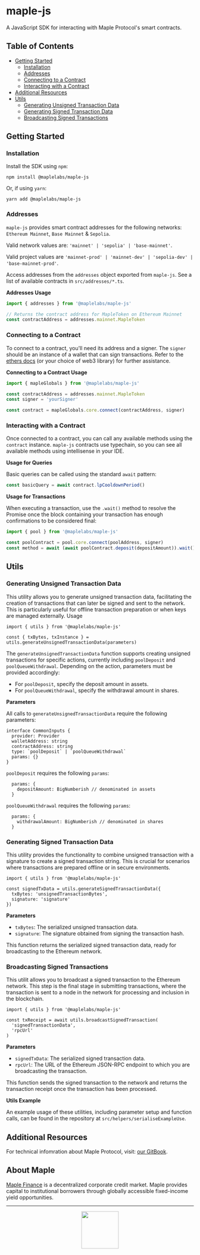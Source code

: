 # maple-js

A JavaScript SDK for interacting with Maple Protocol's smart contracts.

## Table of Contents

- [Getting Started](#getting-started)
  - [Installation](#installation)
  - [Addresses](#addresses)
  - [Connecting to a Contract](#connecting-to-a-contract)
  - [Interacting with a Contract](#interacting-with-a-contract)
- [Additional Resources](#additional-resources)
- [Utils](#utils)
  - [Generating Unsigned Transaction Data](#generating-unsigned-transaction-data)
  - [Generating Signed Transaction Data](#generating-signed-transaction-data)
  - [Broadcasting Signed Transactions](#broadcasting-signed-transactions)

## Getting Started

### Installation

Install the SDK using `npm`:

```
npm install @maplelabs/maple-js
```

Or, if using `yarn`:

```
yarn add @maplelabs/maple-js
```

### Addresses

`maple-js` provides smart contract addresses for the following networks: `Ethereum Mainnet`, `Base Mainnet` & `Sepolia`.

Valid network values are: `'mainnet' | 'sepolia' | 'base-mainnet'`.

Valid project values are `'mainnet-prod' | 'mainnet-dev' | 'sepolia-dev' | 'base-mainnet-prod'`.

Access addresses from the `addresses` object exported from `maple-js`. See a list of available contracts in `src/addresses/*.ts`.

**Addresses Usage**

```js
import { addresses } from '@maplelabs/maple-js'

// Returns the contract address for MapleToken on Ethereum Mainnet
const contractAddress = addresses.mainnet.MapleToken
```

### Connecting to a Contract

To connect to a contract, you'll need its address and a signer. The `signer` should be an instance of a wallet that can sign transactions. Refer to the [ethers docs](https://docs.ethers.io/v5/) (or your choice of web3 library) for further assistance.

**Connecting to a Contract Usage**

```js
import { mapleGlobals } from '@maplelabs/maple-js'

const contractAddress = addresses.mainnet.MapleToken
const signer = 'yourSigner'

const contract = mapleGlobals.core.connect(contractAddress, signer)
```

### Interacting with a Contract

Once connected to a contract, you can call any available methods using the `contract` instance. `maple-js` contracts use typechain, so you can see all available methods using intellisense in your IDE.

**Usage for Queries**

Basic queries can be called using the standard `await` pattern:

```js
const basicQuery = await contract.lpCooldownPeriod()
```

**Usage for Transactions**

When executing a transaction, use the `.wait()` method to resolve the Promise once the block containing your transaction has enough confirmations to be considered final:

```js
import { pool } from '@maplelabs/maple-js'

const poolContract = pool.core.connect(poolAddress, signer)
const method = await (await poolContract.deposit(depositAmount)).wait()
```

## Utils

### Generating Unsigned Transaction Data

This utility allows you to generate unsigned transaction data, facilitating the creation of transactions that can later be signed and sent to the network. This is particularly useful for offline transaction preparation or when keys are managed externally.
Usage

```
import { utils } from '@maplelabs/maple-js'

const { txBytes, txInstance } = utils.generateUnsignedTransactionData(parameters)
```

The `generateUnsignedTransactionData` function supports creating unsigned transactions for specific actions, currently including `poolDeposit` and `poolQueueWithdrawal`. Depending on the action, parameters must be provided accordingly:

- For `poolDeposit`, specify the deposit amount in assets.
- For `poolQueueWithdrawal`, specify the withdrawal amount in shares.

**Parameters**

All calls to `generateUnsignedTransactionData` require the following parameters:

```
interface CommonInputs {
  provider: Provider
  walletAddress: string
  contractAddress: string
  type: `poolDeposit` | `poolQueueWithdrawal`
  params: {}
}
```

`poolDeposit` requires the following `params`:

```
  params: {
    depositAmount: BigNumberish // denominated in assets
  }
```

`poolQueueWithdrawal` requires the following `params`:

```
  params: {
    withdrawalAmount: BigNumberish // denominated in shares
  }
```

### Generating Signed Transaction Data

This utility provides the functionality to combine unsigned transaction with a signature to create a signed transaction string. This is crucial for scenarios where transactions are prepared offline or in secure environments.

```
import { utils } from '@maplelabs/maple-js'

const signedTxData = utils.generateSignedTransactionData({
  txBytes: 'unsignedTransactionBytes',
  signature: 'signature'
})
```

**Parameters**

- `txBytes`: The serialized unsigned transaction data.
- `signature`: The signature obtained from signing the transaction hash.

This function returns the serialized signed transaction data, ready for broadcasting to the Ethereum network.

### Broadcasting Signed Transactions

This utilit allows you to broadcast a signed transaction to the Ethereum network. This step is the final stage in submitting transactions, where the transaction is sent to a node in the network for processing and inclusion in the blockchain.

```
import { utils } from '@maplelabs/maple-js'

const txReceipt = await utils.broadcastSignedTransaction(
  'signedTransactionData',
  'rpcUrl'
)
```

**Parameters**

- `signedTxData`: The serialized signed transaction data.
- `rpcUrl`: The URL of the Ethereum JSON-RPC endpoint to which you are broadcasting the transaction.

This function sends the signed transaction to the network and returns the transaction receipt once the transaction has been processed.

**Utils Example**

An example usage of these utilities, including parameter setup and function calls, can be found in the repository at `src/helpers/serialiseExampleUse`.

## Additional Resources

For technical infomration about Maple Protocol, visit: [our GitBook](https://maplefinance.gitbook.io/maple/technical-resources/protocol-overview).

## About Maple

[Maple Finance](https://maple.finance/) is a decentralized corporate credit market. Maple provides capital to institutional borrowers through globally accessible fixed-income yield opportunities.

---

<p align="center">
  <img src="https://user-images.githubusercontent.com/44272939/196706799-fe96d294-f700-41e7-a65f-2d754d0a6eac.gif" height="100" />
</p>
